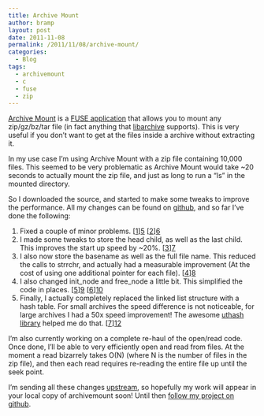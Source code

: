 ```yaml
---
title: Archive Mount
author: bramp
layout: post
date: 2011-11-08
permalink: /2011/11/08/archive-mount/
categories:
  - Blog
tags:
  - archivemount
  - c
  - fuse
  - zip
---
```

[Archive Mount][1] is a [FUSE application][2] that allows you to mount any zip/gz/bz/tar file (in fact anything that [libarchive][3] supports). This is very useful if you don&#8217;t want to get at the files inside a archive without extracting it.

In my use case I&#8217;m using Archive Mount with a zip file containing 10,000 files. This seemed to be very problematic as Archive Mount would take ~20 seconds to actually mount the zip file, and just as long to run a &#8220;ls&#8221; in the mounted directory.

So I downloaded the source, and started to make some tweaks to improve the performance. All my changes can be found on [github][4], and so far I&#8217;ve done the following:

  1. Fixed a couple of minor problems. [[1]][5] [[2]][6] 
  2. I made some tweaks to store the head child, as well as the last child. This improves the start up speed by ~20%. [[3]][7] 
  3. I also now store the basename as well as the full file name. This reduced the calls to strrchr, and actually had a measurable improvement (At the cost of using one additional pointer for each file). [[4]][8] 
  4. I also changed init\_node and free\_node a little bit. This simplified the code in places. [[5]][9] [[6]][10] 
  5. Finally, I actually completely replaced the linked list structure with a hash table. For small archives the speed difference is not noticeable, for large archives I had a 50x speed improvement! The awesome [uthash library][11] helped me do that. [[7]][12] 

I&#8217;m also currently working on a complete re-haul of the open/read code. Once done, I&#8217;ll be able to very efficiently open and read from files. At the moment a read bizarrely takes O(N) (where N is the number of files in the zip file), and then each read requires re-reading the entire file up until the seek point.

I&#8217;m sending all these changes [upstream][13], so hopefully my work will appear in your local copy of archivemount soon! Until then [follow my project on github][14].

 [1]: http://en.wikipedia.org/wiki/Archivemount
 [2]: http://en.wikipedia.org/wiki/Filesystem_in_Userspace
 [3]: http://code.google.com/p/libarchive/
 [4]: https://github.com/bramp/archivemount
 [5]: https://github.com/bramp/archivemount/commit/f173bb8766aed2ae62a53115c6f7a0a0a157b081
 [6]: https://github.com/bramp/archivemount/commit/457e8f9199d0829b247229eb3910d94c1d98263c
 [7]: https://github.com/bramp/archivemount/commit/882ff0979ec379b8e46e25c2bbf23ba0bbe19f6c
 [8]: https://github.com/bramp/archivemount/commit/10178dc167e06598468a644cb5b5469aac4ea098
 [9]: https://github.com/bramp/archivemount/commit/a996236177a8f742aa91cf8b5b90feb943d41ddd
 [10]: https://github.com/bramp/archivemount/commit/0c022825795c2394e8788f289a869f05be9537ce
 [11]: http://uthash.sourceforge.net/
 [12]: https://github.com/bramp/archivemount/commit/1f152876b1f39f53622d89d7fbb7b34fd70cfd10
 [13]: http://www.cybernoia.de/software/archivemount/
 [14]: https://github.com/bramp/archivemount/toggle_watch